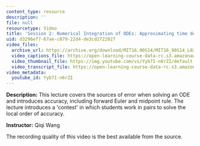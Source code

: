 ```yaml
---
content_type: resource
description: ''
file: null
resourcetype: Video
title: 'Session 2: Numerical Integration of ODEs: Approximating time derivative'
uid: d3296ef7-67ae-c879-22d4-de3cd2722027
video_files:
  archive_url: https://archive.org/download/MIT16.90S14/MIT16_90S14_L02_300k.mp4
  video_captions_file: https://open-learning-course-data-rc.s3.amazonaws.com/16-90-computational-methods-in-aerospace-engineering-spring-2014/e7a4979d8daa5911bc3a9a94df989da2_Yyb7I-n6rZI.vtt
  video_thumbnail_file: https://img.youtube.com/vi/Yyb7I-n6rZI/default.jpg
  video_transcript_file: https://open-learning-course-data-rc.s3.amazonaws.com/16-90-computational-methods-in-aerospace-engineering-spring-2014/86baf7ceeffc55546bcef8ab97057d17_Yyb7I-n6rZI.pdf
video_metadata:
  youtube_id: Yyb7I-n6rZI
---
```


**Description:** This lecture covers the sources of error when solving an ODE and introduces accuracy, including forward Euler and midpoint rule. The lecture introduces a 'contest' in which students work in pairs to solve the local order of accuracy.

**Instructor:** Qiqi Wang

The recording quality of this video is the best available from the source.